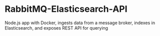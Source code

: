 # RabbitMQ-Elasticsearch-API
Node.js app with Docker, ingests data from a message broker, indexes in Elasticsearch, and exposes REST API for querying
